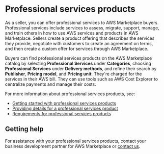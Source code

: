 # Professional services products<a name="proserv-products"></a>

 As a seller, you can offer professional services to AWS Marketplace buyers\. Professional services include services to assess, migrate, support, manage, and train others in how to use AWS services and products in AWS Marketplace\. Sellers create a product offering that describes the services they provide, negotiate with customers to create an agreement on terms, and then create a custom offer for services through AWS Marketplace\. 

Buyers can find professional services products on the AWS Marketplace catalog by selecting **Professional Services** under **Categories**, choosing **Professional Services** under **Delivery methods**, and refine their search by **Publisher**, **Pricing model**, and **Pricing unit**\. They're charged for the services in their AWS bill\. They can use tools such as AWS Cost Explorer to centralize payments and manage their costs\. 

For more information about professional services products, see:
+ [Getting started with professional services products](proserv-getting-started.md)
+ [Providing details for a professional services product](proserv-product-details.md)
+ [Requirements for professional services products ](proserv-product-guidelines.md)

## Getting help<a name="proserv-help"></a>

 For assistance with your professional services products, contact your business development partner for AWS Marketplace or [contact us](https://aws.amazon.com/marketplace/management/contact-us/)\. 